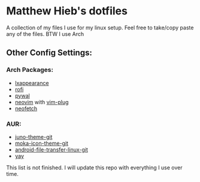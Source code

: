 # Matthew Hieb's dotfiles

A collection of my files I use for my linux setup. Feel free to take/copy paste any of the files. BTW I use Arch

## Other Config Settings:
### Arch Packages:
* [lxappearance](https://www.archlinux.org/packages/community/x86_64/lxappearance/)
* [rofi](https://www.archlinux.org/packages/community/x86_64/rofi/)
* [pywal](https://www.archlinux.org/packages/community/any/python-pywal/)
* [neovim](https://www.archlinux.org/packages/community/x86_64/neovim/) with [vim-plug](https://aur.archlinux.org/packages/neovim-plug/)
* [neofetch](https://www.archlinux.org/packages/community/any/neofetch/)

### AUR:
* [juno-theme-git](https://aur.archlinux.org/packages/juno-theme-git/)
* [moka-icon-theme-git](https://aur.archlinux.org/packages/moka-icon-theme-git/)
* [android-file-transfer-linux-git](https://aur.archlinux.org/packages/android-file-transfer-linux-git/)
* [yay](https://aur.archlinux.org/packages/yay/)

This list is not finished. I will update this repo with everything I use over time.
